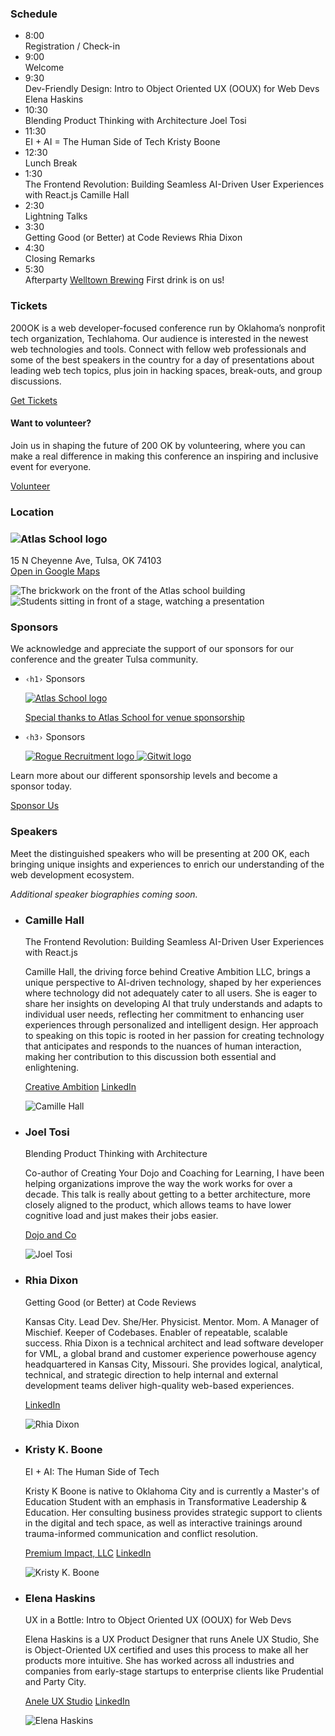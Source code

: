 <section id="schedule" class="pt-16 px-4 sm:px-0">
  <div class="bg-[#f9f3e6] rounded-lg text-stone-900 p-4 max-w-sm mx-auto -rotate-1 sm:-rotate-2">
    <h3 class="block text-2xl sm:text-3xl tracking-widest my-4 twokay-font-freshman uppercase text-center">Schedule</h3>
    <!-- Update Schedule: https://github.com/techlahoma/200ok-site/issues/308  -->
    <ul>
      <li>
        <div class="schedule-entry flex gap-4 mb-4 border-b-2 border-b-stone-900 border-dashed pb-4">
          <time class="twokay-font-freshman uppercase w-16 text-right shrink-0">8:00</time>
          <div class="grow-0">Registration / Check-in</div>
        </div>
      </li>
      <li>
        <div class="schedule-entry flex gap-4 mb-4 border-b-2 border-b-stone-900 border-dashed pb-4">
          <time class="twokay-font-freshman uppercase w-16 text-right shrink-0">9:00</time>
          <div class="grow-0">Welcome</div>
        </div>
      </li>
      <li>
        <div class="schedule-entry flex gap-4 mb-4 border-b-2 border-b-stone-900 border-dashed pb-4">
          <time class="twokay-font-freshman uppercase w-16 text-right shrink-0">9:30</time>
          <div class="grow-0">
            <span class="block text-xl leading-none mb-1">Dev-Friendly Design: Intro to Object Oriented UX (OOUX) for&nbsp;Web&nbsp;Devs</span>
            <span class="block twokay-font-freshman uppercase">Elena Haskins</span>
          </div>
        </div>
      </li>
      <li>
        <div class="schedule-entry flex gap-4 mb-4 border-b-2 border-b-stone-900 border-dashed pb-4">
          <time class="twokay-font-freshman uppercase w-16 text-right shrink-0">10:30</time>
          <div class="grow-0">
            <span class="block text-xl leading-none mb-1">Blending Product Thinking with&nbsp;Architecture</span>
            <span class="block twokay-font-freshman uppercase">Joel Tosi</span>
          </div>
        </div>
      </li>
      <li>
        <div class="schedule-entry flex gap-4 mb-4 border-b-2 border-b-stone-900 border-dashed pb-4">
          <time class="twokay-font-freshman uppercase w-16 text-right shrink-0">11:30</time>
          <div class="grow-0">
            <span class="block text-xl leading-none mb-1">EI + AI = The Human Side&nbsp;of&nbsp;Tech</span>
            <span class="block twokay-font-freshman uppercase">Kristy Boone</span>
          </div>
        </div>
      </li>
      <li>
        <div class="schedule-entry flex gap-4 mb-4 border-b-2 border-b-stone-900 border-dashed pb-4">
          <time class="twokay-font-freshman uppercase w-16 text-right shrink-0">12:30</time>
          <div class="grow-0">Lunch Break</div>
        </div>
      </li>
      <li>
        <div class="schedule-entry flex gap-4 mb-4 border-b-2 border-b-stone-900 border-dashed pb-4">
          <time class="twokay-font-freshman uppercase w-16 text-right shrink-0">1:30</time>
          <div class="grow-0">
            <span class="block text-xl leading-none mb-1">The Frontend Revolution: Building Seamless AI-Driven User Experiences with&nbsp;React.js</span>
            <span class="block twokay-font-freshman uppercase">Camille Hall</span>
          </div>
        </div>
      </li>
      <li>
        <div class="schedule-entry flex gap-4 mb-4 border-b-2 border-b-stone-900 border-dashed pb-4">
          <time class="twokay-font-freshman uppercase w-16 text-right shrink-0">2:30</time>
          <div class="grow-0">Lightning Talks</div>
        </div>
      </li>
      <li>
        <div class="schedule-entry flex gap-4 mb-4 border-b-2 border-b-stone-900 border-dashed pb-4">
          <time class="twokay-font-freshman uppercase w-16 text-right shrink-0">3:30</time>
          <div class="grow-0">
            <span class="block text-xl leading-none mb-1">Getting Good (or Better) at Code&nbsp;Reviews</span>
            <span class="block twokay-font-freshman uppercase">Rhia Dixon</span>
          </div>
        </div>
      </li>
      <li>
        <div class="schedule-entry flex gap-4 mb-4 border-b-2 border-b-stone-900 border-dashed pb-4">
          <time class="twokay-font-freshman uppercase w-16 text-right shrink-0">4:30</time>
          <div class="grow-0">Closing Remarks</div>
        </div>
      </li>
      <li>
        <div class="schedule-entry flex gap-4 mb-4">
          <time class="twokay-font-freshman uppercase w-16 text-right shrink-0">5:30</time>
          <div class="grow-0">
            <span class="block twokay-font-freshman uppercase mb-1">Afterparty</span>
            <span class="block text-xl leading-none "><a href="https://www.welltownbrewing.com/" target="_blank">Welltown Brewing</a></span>
            <span class="italic">First drink is on us!</span>
          </div>
        </div>
      </li>
    </ul>
  </div>
</section>

<section id="tickets" class="pt-16">
  <h3 class="block text-2xl sm:text-3xl tracking-widest my-4 twokay-font-freshman uppercase text-center">Tickets</h3>
  <p class="mb-4">
    200OK is a web developer-focused conference run by Oklahoma’s nonprofit tech organization, Techlahoma.
    Our audience is interested in the newest web technologies and tools. Connect with fellow web professionals and some of
    the best speakers in the country for a day of presentations about leading web tech topics, plus join in hacking spaces,
    break-outs, and group discussions.
  </p>
  <div class="tito-widget-fallback">
    <tito-widget id="titoWidget" event="techlahoma/200ok-2024"></tito-widget>
    <div id="titoWidgetFallback" class="text-center my-8">
      <a tabindex="0" role="link" class="button twokay-bg-red" href="https://ti.to/techlahoma/200ok-2024">Get Tickets</a>
    </div>
  </div>
  <h4 class="font-bold text-xl mb-2">Want to volunteer?</h4>
  <p class="mb-6">
    Join us in shaping the future of 200 OK by volunteering, where you can make a real difference in making
    this conference an inspiring and inclusive event for everyone.
  </p>
  <p class="text-center">
    <a tabindex="0" role="link" class="button" href="https://airtable.com/app931k76hcCFHLJF/shr5lFfgzznn6YP8T">Volunteer</a>
  </p>
</section>

<section id="location" class="pt-16">
  <h3 class="block text-2xl sm:text-3xl tracking-widest my-4 twokay-font-freshman uppercase text-center">Location</h3>
  <div class="bg-[#f9f3e6] rounded-lg text-stone-900 p-4 mx-auto md:mx-0 py-16">
    <h3>
      <img class="max-w-sm w-full mx-auto mb-4" src="/assets/images/logo-atlas-navy.png" alt="Atlas School logo">
    </h3>
    <p class="text-center mb-8">
      15 N Cheyenne Ave, Tulsa, OK 74103 <br/>
      <a class="underline underline-offset-2" target="_blank" href="https://www.google.com/maps?q=15+N+Cheyenne+Ave,+Tulsa,+OK+74103">Open in Google Maps</a>
    </p>
    <div class="flex flex-col sm:flex-row gap-8 items-center justify-center">
      <img
        class="rounded-lg w-64 max-w-full rotate-2 drop-shadow-md mb-8 sm:mb-0"
        src="/assets/images/atlas-campus-portrait.jpg"
        alt="The brickwork on the front of the Atlas school building">
      <img
        class="rounded-lg w-48 max-w-full -rotate-1 drop-shadow-md"
        src="/assets/images/atlas-stage-portrait.jpg"
        alt="Students sitting in front of a stage, watching a presentation">
    </div>
  </div>
</section>

<section id="sponsors" class="pt-16">
  <h3 class="block text-2xl sm:text-3xl tracking-widest my-4 twokay-font-freshman uppercase text-center mb-8">Sponsors</h3>
  <p class="mb-8 text-center text-lg leading-none mx-auto max-w-md">We acknowledge and appreciate the support of our sponsors for our conference and the greater Tulsa community.</p>
  <!-- <div class="grid gap-8 my-8">
    <div>
      <a href="https://roguerecruitment.com/" target="_blank">
        <img src="/assets/images/sponsors-2024/rogue-recruitment.png" alt="Rogue Recruitment logo">
      </a>
    </div>
  </div> -->
  <ul class="border-dashed border-[#868684] pt-8">
      <!-- <li class="spacer border-dashed border-b-2 border-[#868684] pb-8 mb-8">
        <h3 class="block text-xl sm:text-2xl tracking-widest my-4 twokay-font-freshman uppercase mb-6">Title</h3>
        <a href="#"><img class="rounded-xl max-w-xs" src="https://placehold.co/600x400" alt=""></a>
      </li> -->
      <li class="spacer border-dashed border-b-2 border-[#868684] pb-8 mb-8">
        <p class="italic block text-center mb-6"><code>&lsaquo;h1&rsaquo;</code> Sponsors</p>
        <!-- <h3 class="block text-xl sm:text-2xl  my-4  mb-6 font-black"><span class="tracking-widest twokay-font-freshman uppercase inline-block">h1</span> Sponsor Level:</h3> -->
        <a class="text-center block" href="https://www.atlasschool.com/" target="_blank">
          <img class=" max-w-sm mx-auto mb-4" src="/assets/images/sponsors-2024/atlas-school.png" alt="Atlas School logo">
          <p class="italic">Special thanks to Atlas School for venue sponsorship</p>
        </a>
      </li>
      <!-- <li class="spacer border-dashed border-b-2 border-[#868684] pb-8 mb-8">
        <h3 class="block text-xl sm:text-2xl tracking-widest my-4 twokay-font-freshman uppercase mb-6">h2</h3>
        <a class="text-center block" href="#"><img class="rounded-xl max-w-xs" src="https://placehold.co/600x400" alt=""></a>
      </li> -->
      <!-- TODO: Add Rogue sponsorship: https://github.com/techlahoma/200ok-site/issues/307 -->
      <li class="spacer border-dashed border-b-2 border-[#868684] pb-8 mb-8">
        <p class="italic block text-center mb-6"><code>&lsaquo;h3&rsaquo;</code> Sponsors</p>
        <a class="text-center block mb-6" href="https://roguerecruitment.com/" target="_blank">
          <img class="rounded-xl mx-auto max-w-lg mb-2" src="/assets/images/sponsors-2024/rogue-recruitment.png" alt="Rogue Recruitment logo">
        </a>
        <a class="text-center block" href="https://www.gitwit.com/" target="_blank">
          <img class="rounded-xl mx-auto max-w-lg mb-2" src="/assets/images/sponsors-2024/gitwit.png" alt="Gitwit logo">
          <!-- <p class="italic"><code>&lsaquo;h3&rsaquo;</code> Sponsor</p> -->
        </a>
      </li>
    </ul>
          
  <p class="mb-6 text-center">Learn more about our different sponsorship levels and become a sponsor&nbsp;today.</p>
  <p class="text-center">
    <a
      tabindex="0"
      role="link"
      class="button"
      href="https://drive.google.com/file/d/1VvH9_xyWEPjStxWd766-1xA42lvvkSod/view"
      target="_blank">Sponsor Us</a>
  </p>
</section>

<section id="speakers" class="pt-16">
  <h3 class="block text-2xl sm:text-3xl tracking-widest my-4 twokay-font-freshman uppercase text-center">Speakers</h3>
  <p class="mb-4">Meet the distinguished speakers who will be presenting at 200 OK, each bringing unique insights and
    experiences to enrich our understanding of the web development ecosystem.</p>
  <p class="mb-8 text-center opacity-80"><em>Additional speaker biographies coming soon.</em></p>
  <!-- Note: Each class should alternate image/copy right/left side on desktop -->
  <ul>
    <li
      class="mb-4">
      <!-- Copy Left / Image Right -->
      <div class="bg-[#f9f3e6] rounded-lg text-stone-900 p-8 mx-auto md:mx-0">
        <div class="flex justify-between flex-col sm:flex-row gap-4">
          <div class="shrink">
            <div class="mb-4">
              <h3 class="font-black text-3xl">Camille Hall</h3>
              <span class="font-bold text-xl leading-none block">The Frontend Revolution: Building Seamless AI-Driven User Experiences
                with&nbsp;React.js</span>
            </div>
            <p class="mb-4">Camille Hall, the driving force behind Creative Ambition LLC, brings a unique perspective to AI-driven
              technology, shaped by her experiences where technology did not adequately cater to all users. She is eager to share her
              insights on developing AI that truly understands and adapts to individual user needs, reflecting her commitment to
              enhancing user experiences through personalized and intelligent design.
              <span class="hidden">Her approach to speaking on this topic is rooted in her passion for creating technology that
                anticipates and responds to the nuances of human interaction, making her contribution to this discussion both essential
                and enlightening.</span>
            </p>
            <!-- Links -->
            <p>
              <a class="underline mr-2" target="_blank" href="https://creativeambition.net">Creative Ambition</a>
              <a class="underline" target="_blank" href="https://linkedin.com/in/ach206">LinkedIn</a>
            </p>
          </div>
          <div class=" w-48  rotate-2 drop-shadow-md mb-8 sm:mb-0 shrink-0">
            <img
              class="w-48 max-w-full rounded-lg aspect-[64/98] outline outline-4 outline-stone-900"
              src="/assets/images/speakers-2024/camille-hall.jpg"
              alt="Camille Hall">
          </div>
        </div>
      </div>
    </li>
    <li
      class="mb-4">
      <!-- Image Left / Copy Right -->
      <div class="bg-[#f9f3e6] rounded-lg text-stone-900 p-8 mx-auto md:mx-0">
        <div class="flex justify-between flex-col sm:flex-row-reverse gap-4">
          <div>
            <div class="mb-4">
              <h3 class="font-black text-3xl">Joel Tosi</h3>
              <span class="font-bold text-xl leading-none block">Blending Product Thinking with&nbsp;Architecture</span>
            </div>
            <p class="mb-4">Co-author of Creating Your Dojo and Coaching for Learning, I have been helping organizations improve the
              way the work works for over a decade. This talk is really about getting to a better architecture, more closely aligned
              to the product, which allows teams to have lower cognitive load and just makes their jobs easier.</p>
            <!-- Links -->
            <p>
              <a class="underline" target="_blank" href="https://www.dojoandco.com">Dojo and Co</a>
              <!-- <a class="underline" target="_blank" href="https://linkedin.com/in/ach206">LinkedIn</a> -->
            </p>
          </div>
          <div class=" w-48  -rotate-3 sm:mr-2 drop-shadow-md mb-8 sm:mb-0 shrink-0">
            <img
              class="w-48 max-w-full rounded-lg aspect-[64/98] outline outline-4 outline-stone-900"
              src="/assets/images/speakers-2024/joel-tosi.jpg"
              alt="Joel Tosi">
          </div>
        </div>
      </div>
    </li>
    <li
      class="mb-4">
      <!-- Copy Left / Image Right -->
      <div class="bg-[#f9f3e6] rounded-lg text-stone-900 p-8 mx-auto md:mx-0">
        <div class="flex justify-between flex-col sm:flex-row gap-4">
          <div class="shrink">
            <div class="mb-4">
              <h3 class="font-black text-3xl">Rhia Dixon</h3>
              <span class="font-bold text-xl leading-none block">Getting Good (or Better) at Code&nbsp;Reviews</span>
            </div>
            <p class="mb-4">
              <span class="hidden">Kansas City. Lead Dev. She/Her. Physicist. Mentor. Mom. A Manager of Mischief. Keeper of Codebases.
                Enabler of repeatable, scalable success.</span>
              Rhia Dixon is a technical architect and lead software developer for VML, a global brand and customer experience
              powerhouse agency headquartered in Kansas City, Missouri. She provides logical, analytical, technical, and strategic
              direction to help internal and external development teams deliver high-quality web-based experiences.</p>
            <!-- Links -->
            <p>
              <!-- <a class="underline" target="_blank" href="https://creativeambition.net">Creative Ambition</a> -->
              <a class="underline" target="_blank" href="https://linkedin.com/in/rhiadixon/">LinkedIn</a>
            </p>
          </div>
          <div class=" w-48  rotate-2 drop-shadow-md mb-8 sm:mb-0 shrink-0">
            <img
              class="w-48 max-w-full rounded-lg aspect-[64/98] outline outline-4 outline-stone-900"
              src="/assets/images/speakers-2024/rhia-dixon.jpg"
              alt="Rhia Dixon">
          </div>
        </div>
      </div>
    </li>
    <li
      class="mb-4">
      <!-- Image Left / Copy Right -->
      <div class="bg-[#f9f3e6] rounded-lg text-stone-900 p-8 mx-auto md:mx-0">
        <div class="flex justify-between flex-col sm:flex-row-reverse gap-4">
          <div>
            <div class="mb-4">
              <h3 class="font-black text-3xl">Kristy K. Boone</h3>
              <span class="font-bold text-xl leading-none block">EI + AI: The Human Side of Tech</span>
            </div>
            <p class="mb-4">Kristy K Boone is native to Oklahoma City and is currently a Master's of Education Student with an emphasis in Transformative Leadership & Education. Her consulting business provides strategic support to clients in the digital and tech space, as well as interactive trainings around trauma-informed communication and conflict resolution.</p>
            <!-- <p>Clients include Girl Scouts Western Oklahoma, General Mills, Dippin' Dots, AXA Financial Advisors, and many others. She has  over a decade experience performing, training, and learning improvisation for theatre. She's been the lead in many commercial and film projects, including Mercedes Benz and Gremlin (no "s"). Her corporate history includes wellness facilitation for Integris, American Fidelity, and Johnson & Johnson, as well as Director of Sales & Marketing positions held in the tech space. Most importantly she is a mom and gaga to amazing humans and a forever home for three rescued pets. </p> -->
            <!-- Links -->
            <p>
              <a class="underline mr-2" target="_blank" href="https://www.premiumimpactok.com/">Premium Impact, LLC</a>
              <a class="underline" target="_blank" href="https://linkedin.com/in/kristykboone">LinkedIn</a>
            </p>
          </div>
          <div class=" w-48  -rotate-3 sm:mr-2 drop-shadow-md mb-8 sm:mb-0 shrink-0">
            <img
              class="w-48 max-w-full rounded-lg aspect-[64/98] outline outline-4 outline-stone-900"
              src="/assets/images/speakers-2024/kristy-k-boone.jpg"
              alt="Kristy K. Boone">
          </div>
        </div>
      </div>
    </li>
    <li
      class="mb-4">
      <!-- Copy Left / Image Right -->
      <div class="bg-[#f9f3e6] rounded-lg text-stone-900 p-8 mx-auto md:mx-0">
        <div class="flex justify-between flex-col sm:flex-row gap-4">
          <div class="shrink">
            <div class="mb-4">
              <h3 class="font-black text-3xl">Elena Haskins</h3>
              <span class="font-bold text-xl leading-none block">UX in a Bottle: Intro to Object Oriented UX (OOUX) for Web Devs</span>
            </div>
            <p class="mb-4">
              Elena Haskins is a UX Product Designer that runs Anele UX Studio, She is Object-Oriented UX certified and uses this process to make all her products more intuitive. She has worked across all industries and companies from early-stage startups to enterprise clients like Prudential and Party City.</p>
            <!-- Links -->
            <p>
              <a class="underline mr-2" target="_blank" href="https://www.anele.design/">Anele UX Studio</a>
              <a class="underline" target="_blank" href="https://linkedin.com/in/elenajhaskins/">LinkedIn</a>
            </p>
          </div>
          <div class=" w-48  rotate-2 drop-shadow-md mb-8 sm:mb-0 shrink-0">
            <img
              class="w-48 max-w-full rounded-lg aspect-[64/98] outline outline-4 outline-stone-900"
              src="/assets/images/speakers-2024/elena-haskins.jpg"
              alt="Elena Haskins">
          </div>
        </div>
      </div>
    </li>
  </ul>
</section>

<!-- <section id="faqs" class="pt-16">
  <h3 class="block text-2xl sm:text-3xl tracking-widest my-4 twokay-font-freshman uppercase text-center">FAQs</h3>
  <div class="flex flex-col gap-4">
    <details>
      <summary class="font-black cursor-pointer">
        <span>Lorem ipsum dolor sit amet consectetur adipisicing elit?</span>
      </summary>
      Tempora recusandae porro aut, commodi quasi eveniet mollitia debitis numquam assumenda eos hic non ut et ea iusto nisi
      sequi maxime inventore.
    </details>
    <details>
      <summary class="font-black cursor-pointer">
        <span>Lorem ipsum dolor sit amet consectetur adipisicing elit?</span>
      </summary>
      Tempora recusandae porro aut, commodi quasi eveniet mollitia debitis numquam assumenda eos hic non ut et ea iusto nisi
      sequi maxime inventore.
    </details>
    <details>
      <summary class="font-black cursor-pointer">
        <span>Lorem ipsum dolor sit amet consectetur adipisicing elit?</span>
      </summary>
      Tempora recusandae porro aut, commodi quasi eveniet mollitia debitis numquam assumenda eos hic non ut et ea iusto nisi
      sequi maxime inventore.
    </details>
  </div>
</section> -->
